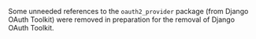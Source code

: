 Some unneeded references to the `oauth2_provider` package (from Django OAuth Toolkit) were removed
in preparation for the removal of Django OAuth Toolkit.
